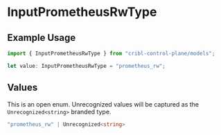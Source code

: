 # InputPrometheusRwType

## Example Usage

```typescript
import { InputPrometheusRwType } from "cribl-control-plane/models";

let value: InputPrometheusRwType = "prometheus_rw";
```

## Values

This is an open enum. Unrecognized values will be captured as the `Unrecognized<string>` branded type.

```typescript
"prometheus_rw" | Unrecognized<string>
```
